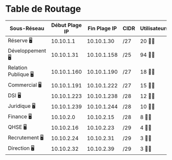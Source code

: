 # Table de Routage

| **Sous-Réseau**        | **Début Plage IP**  | **Fin Plage IP**    | **CIDR**          | **Utilisateurs**       |
|-------------------------|---------------------|---------------------|-------------------|------------------------|
| Réserve 🖥️               | 10.10.1.1          | 10.10.1.30          | /27               | 20 👨‍🏫 |
| Développement 🖥️         | 10.10.1.31         | 10.10.1.158         | /25               | 94 👨‍🏫 |
| Relation Publique 🖥️     | 10.10.1.160        | 10.10.1.190         | /27               | 18 👨‍🏫 |
| Commercial 🖥️            | 10.10.1.191        | 10.10.1.222         | /27               | 15 👨‍🏫 |
| DSI 🖥️                   | 10.10.1.223        | 10.10.1.238         | /28               | 12 👨‍🏫 |
| Juridique 🖥️             | 10.10.1.239        | 10.10.1.244         | /28               | 10 👨‍🏫 |
| Finance 🖥️               | 10.10.2.0          | 10.10.2.15          | /28               | 8 👨‍🏫  |
| QHSE 🖥️                  | 10.10.2.16         | 10.10.2.23          | /29               | 4 👨‍🏫  |
| Recrutement 🖥️           | 10.10.2.24         | 10.10.2.31          | /29               | 3 👨‍🏫  |
| Direction 🖥️             | 10.10.2.32         | 10.10.2.39          | /29               | 3 👨‍🏫  |
